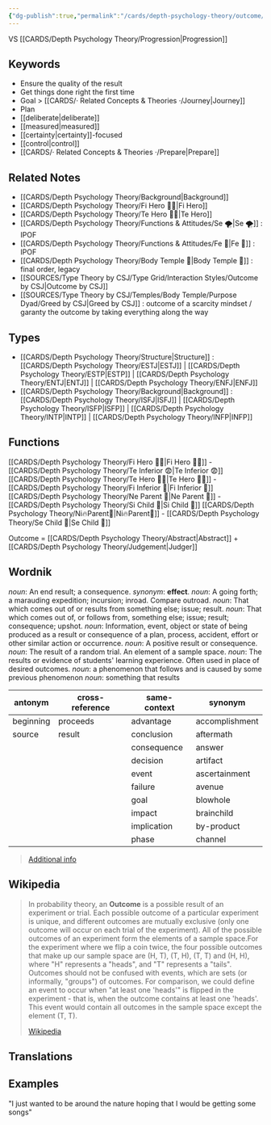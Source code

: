 ```yaml
---
{"dg-publish":true,"permalink":"/cards/depth-psychology-theory/outcome/","noteIcon":"","created":"2022-12-30T12:33:54.141+01:00","updated":"2023-04-10T21:28:40.154+02:00"}
---
```



VS [[CARDS/Depth Psychology Theory/Progression\|Progression]] 

## Keywords
- Ensure the quality of the result
- Get things done right the first time
- Goal > [[CARDS/· Related Concepts & Theories ·/Journey\|Journey]]
- Plan 
- [[deliberate\|deliberate]] 
- [[measured\|measured]]
- [[certainty\|certainty]]-focused 
- [[control\|control]] 
- [[CARDS/· Related Concepts & Theories ·/Prepare\|Prepare]]

## Related Notes 
- [[CARDS/Depth Psychology Theory/Background\|Background]]
- [[CARDS/Depth Psychology Theory/Fi Hero 🦸‍♂️\|Fi Hero]] 
- [[CARDS/Depth Psychology Theory/Te Hero 🦸‍♂️\|Te Hero]]
- [[CARDS/Depth Psychology Theory/Functions & Attitudes/Se 🌪️\|Se 🌪️]] : IPOF
- [[CARDS/Depth Psychology Theory/Functions & Attitudes/Fe 💉\|Fe 💉]] : IPOF
- [[CARDS/Depth Psychology Theory/Body Temple 🌳\|Body Temple 🌳]] : final order, legacy 
- [[SOURCES/Type Theory by CSJ/Type Grid/Interaction Styles/Outcome by CSJ\|Outcome by CSJ]]
- [[SOURCES/Type Theory by CSJ/Temples/Body Temple/Purpose Dyad/Greed by CSJ\|Greed by CSJ]] : outcome of a scarcity mindset / garanty the outcome by taking everything along the way 

## Types 
- [[CARDS/Depth Psychology Theory/Structure\|Structure]] : [[CARDS/Depth Psychology Theory/ESTJ\|ESTJ]] | [[CARDS/Depth Psychology Theory/ESTP\|ESTP]] | [[CARDS/Depth Psychology Theory/ENTJ\|ENTJ]] | [[CARDS/Depth Psychology Theory/ENFJ\|ENFJ]]
- [[CARDS/Depth Psychology Theory/Background\|Background]] : [[CARDS/Depth Psychology Theory/ISFJ\|ISFJ]] | [[CARDS/Depth Psychology Theory/ISFP\|ISFP]] | [[CARDS/Depth Psychology Theory/INTP\|INTP]] | [[CARDS/Depth Psychology Theory/INFP\|INFP]] 

## Functions
[[CARDS/Depth Psychology Theory/Fi Hero 🦸‍♂️\|Fi Hero 🦸‍♂️]] - [[CARDS/Depth Psychology Theory/Te Inferior 😨\|Te Inferior 😨]]
[[CARDS/Depth Psychology Theory/Te Hero 🦸‍♂️\|Te Hero 🦸‍♂️]] - [[CARDS/Depth Psychology Theory/Fi Inferior 👶\|Fi Inferior 👶]]
[[CARDS/Depth Psychology Theory/Ne Parent 🤨\|Ne Parent 🤨]] - [[CARDS/Depth Psychology Theory/Si Child 🧒\|Si Child 🧒]]
[[CARDS/Depth Psychology Theory/Ni🔥Parent🤨\|Ni🔥Parent🤨]] - [[CARDS/Depth Psychology Theory/Se Child 🧒\|Se Child 🧒]] 

Outcome = [[CARDS/Depth Psychology Theory/Abstract\|Abstract]] + [[CARDS/Depth Psychology Theory/Judgement\|Judger]]

## Wordnik
*noun*: An end result; a consequence. <i>synonym</i>: <strong> effect</strong>.
*noun*: A going forth; a marauding expedition; incursion; inroad. Compare <internalXref urlencoded="outroad">outroad</internalXref>.
*noun*: That which comes out of or results from something else; issue; result.
*noun*: That which comes out of, or follows from, something else; issue; result; consequence; upshot.
*noun*: Information, event, object or state of being produced as a result or consequence of a plan, process, accident, effort or other similar action or occurrence.
*noun*: A positive result or consequence.
*noun*: The result of a random trial. An element of a sample space.
*noun*: The results or evidence of students' learning experience. Often used in place of desired outcomes.
*noun*: a phenomenon that follows and is caused by some previous phenomenon
*noun*: something that results

| antonym |cross-reference |same-context |synonym |
| --- | --- | --- | --- |
| beginning | proceeds | advantage | accomplishment |
| source | result | conclusion | aftermath |
|  |  | consequence | answer |
|  |  | decision | artifact |
|  |  | event | ascertainment |
|  |  | failure | avenue |
|  |  | goal | blowhole |
|  |  | impact | brainchild |
|  |  | implication | by-product |
|  |  | phase | channel |

> [Additional info](https://www.wordnik.com/words/outcome)
## Wikipedia 

> In probability theory, an **Outcome** is a possible result of an experiment or trial. Each possible outcome of a particular experiment is unique, and different outcomes are mutually exclusive (only one outcome will occur on each trial of the experiment). All of the possible outcomes of an experiment form the elements of a sample space.For the experiment where we flip a coin twice, the four possible outcomes that make up our sample space are (H, T), (T, H), (T, T) and (H, H), where "H" represents a "heads", and "T" represents a "tails". Outcomes should not be confused with events, which are sets (or informally, "groups") of outcomes. For comparison, we could define an event to occur when "at least one 'heads'" is flipped in the experiment - that is, when the outcome contains at least one 'heads'. This event would contain all outcomes in the sample space except the element (T, T).
>
> [Wikipedia](https://en.wikipedia.org/wiki/Outcome%20(probability))

## Translations 


## Examples
"I just wanted to be around the nature hoping that I would be getting some songs"